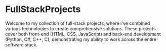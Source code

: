 # FullStackProjects
Welcome to my collection of full-stack projects, where I've combined various technologies to create comprehensive solutions. These projects cover both front-end (HTML, CSS, JavaScript) and back-end development (Python, C#, C++, C), demonstrating my ability to work across the entire software stack.
